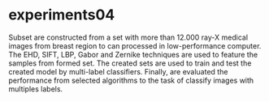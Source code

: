 experiments04
=============

Subset are constructed from a set with more than 12.000 ray-X medical images from breast region to can processed in low-performance computer. The EHD, SIFT, LBP, Gabor and Zernike techniques are used to feature the samples from formed set. The created sets are used to train and test the created model by multi-label classifiers. Finally, are evaluated the performance from selected algorithms to the task of classify images with multiples labels.